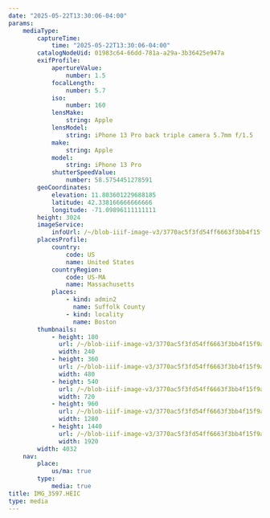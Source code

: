 ```yaml
---
date: "2025-05-22T13:30:06-04:00"
params:
    mediaType:
        captureTime:
            time: "2025-05-22T13:30:06-04:00"
        catalogNodeUid: 01983c64-66dd-781a-a29a-3b36425e947a
        exifProfile:
            apertureValue:
                number: 1.5
            focalLength:
                number: 5.7
            iso:
                number: 160
            lensMake:
                string: Apple
            lensModel:
                string: iPhone 13 Pro back triple camera 5.7mm f/1.5
            make:
                string: Apple
            model:
                string: iPhone 13 Pro
            shutterSpeedValue:
                number: 58.5754451278591
        geoCoordinates:
            elevation: 11.803601229688185
            latitude: 42.338166666666666
            longitude: -71.09896111111111
        height: 3024
        imageService:
            infoUrl: /~/blob-iiif-image-v3/3770ac5f3fd54ff6663f3bb4f15f9aca804da3b5605cec252d77fc284e445d92/info.json
        placesProfile:
            country:
                code: US
                name: United States
            countryRegion:
                code: US-MA
                name: Massachusetts
            places:
                - kind: admin2
                  name: Suffolk County
                - kind: locality
                  name: Boston
        thumbnails:
            - height: 180
              url: /~/blob-iiif-image-v3/3770ac5f3fd54ff6663f3bb4f15f9aca804da3b5605cec252d77fc284e445d92/full/240%2C180/0/default.jpg
              width: 240
            - height: 360
              url: /~/blob-iiif-image-v3/3770ac5f3fd54ff6663f3bb4f15f9aca804da3b5605cec252d77fc284e445d92/full/480%2C360/0/default.jpg
              width: 480
            - height: 540
              url: /~/blob-iiif-image-v3/3770ac5f3fd54ff6663f3bb4f15f9aca804da3b5605cec252d77fc284e445d92/full/720%2C540/0/default.jpg
              width: 720
            - height: 960
              url: /~/blob-iiif-image-v3/3770ac5f3fd54ff6663f3bb4f15f9aca804da3b5605cec252d77fc284e445d92/full/1280%2C960/0/default.jpg
              width: 1280
            - height: 1440
              url: /~/blob-iiif-image-v3/3770ac5f3fd54ff6663f3bb4f15f9aca804da3b5605cec252d77fc284e445d92/full/1920%2C1440/0/default.jpg
              width: 1920
        width: 4032
    nav:
        place:
            us/ma: true
        type:
            media: true
title: IMG_3597.HEIC
type: media
---
```

